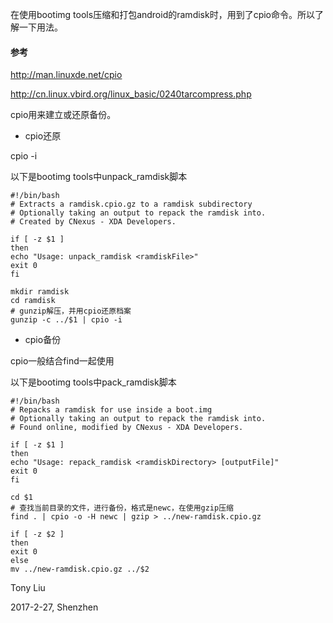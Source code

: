 在使用bootimg tools压缩和打包android的ramdisk时，用到了cpio命令。所以了解一下用法。

#### 参考

http://man.linuxde.net/cpio

http://cn.linux.vbird.org/linux_basic/0240tarcompress.php


cpio用来建立或还原备份。

* cpio还原

cpio -i

以下是bootimg tools中unpack_ramdisk脚本

```
#!/bin/bash
# Extracts a ramdisk.cpio.gz to a ramdisk subdirectory
# Optionally taking an output to repack the ramdisk into.
# Created by CNexus - XDA Developers.

if [ -z $1 ]
then
echo "Usage: unpack_ramdisk <ramdiskFile>"
exit 0
fi

mkdir ramdisk
cd ramdisk
# gunzip解压，并用cpio还原档案
gunzip -c ../$1 | cpio -i
```

* cpio备份

cpio一般结合find一起使用

以下是bootimg tools中pack_ramdisk脚本

```
#!/bin/bash
# Repacks a ramdisk for use inside a boot.img
# Optionally taking an output to repack the ramdisk into.
# Found online, modified by CNexus - XDA Developers.

if [ -z $1 ]
then
echo "Usage: repack_ramdisk <ramdiskDirectory> [outputFile]"
exit 0
fi

cd $1
# 查找当前目录的文件，进行备份，格式是newc，在使用gzip压缩
find . | cpio -o -H newc | gzip > ../new-ramdisk.cpio.gz

if [ -z $2 ]
then
exit 0
else
mv ../new-ramdisk.cpio.gz ../$2
```

Tony Liu

2017-2-27, Shenzhen